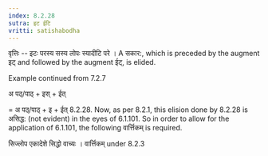 ```yaml
---
index: 8.2.28
sutra: इट ईटि
vritti: satishabodha
---
```



वृत्तिः -- इटः परस्य सस्य लोपः स्यादीटि परे । A सकार:, which is preceded by the augment इट् and followed by the augment ईट्, is elided.


Example continued from 7.2.7


अ पठ्/पाठ् + इस् + ईत्

= अ पठ्/पाठ् + इ + ईत् 8.2.28. Now, as per 8.2.1, this elision done by 8.2.28 is असिद्ध: (not evident) in the eyes of 6.1.101. So in order to allow for the application of 6.1.101, the following वार्त्तिकम् is required.


सिज्लोप एकादेशे सिद्धो वाच्यः । वार्त्तिकम् under 8.2.3

